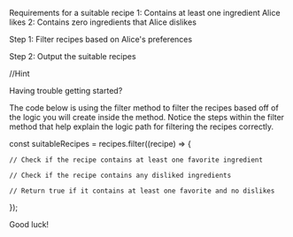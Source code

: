 Requirements for a suitable recipe
1: Contains at least one ingredient Alice likes
2: Contains zero ingredients that Alice dislikes

Step 1: Filter recipes based on Alice's preferences

Step 2: Output the suitable recipes

//Hint

Having trouble getting started? 

The code below is using the filter method to filter the recipes based off of the logic you will create inside the method. Notice the steps within the filter method that help explain the logic path for filtering the recipes correctly.

const suitableRecipes = recipes.filter((recipe) => {

    // Check if the recipe contains at least one favorite ingredient

    // Check if the recipe contains any disliked ingredients

    // Return true if it contains at least one favorite and no dislikes

});

Good luck!
